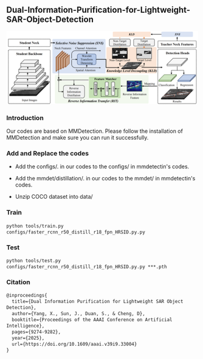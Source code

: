 
## **Dual-Information-Purification-for-Lightweight-SAR-Object-Detection**

![image](https://github.com/Mok-kn/Dip/blob/main/figure.png)

### Introduction

Our codes are based on MMDetection. Please follow the installation of MMDetection and make sure you can run it successfully.

### Add and Replace the codes

- Add the configs/. in our codes to the configs/ in mmdetectin's codes.

- Add the mmdet/distillation/. in our codes to the mmdet/ in mmdetectin's codes.

- Unzip COCO dataset into data/

### Train
```
python tools/train.py configs/faster_rcnn_r50_distill_r18_fpn_HRSID.py.py
```

### Test
```
python tools/test.py configs/faster_rcnn_r50_distill_r18_fpn_HRSID.py.py ***.pth
```

### Citation
```
@inproceedings{
  title={Dual Information Purification for Lightweight SAR Object Detection},
  author={Yang, X., Sun, J., Duan, S., & Cheng, D},
  booktitle={Proceedings of the AAAI Conference on Artificial Intelligence},
  pages={9274-9282},
  year={2025},
  url={https://doi.org/10.1609/aaai.v39i9.33004}
}
```

